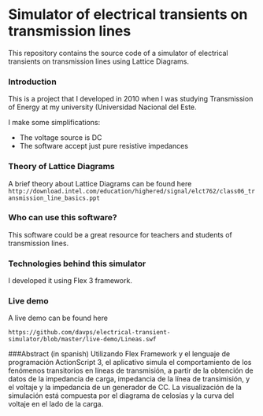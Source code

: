 Simulator of electrical transients on transmission lines 
===============================================================================

This repository contains the source code of a simulator of electrical transients on transmission lines using Lattice Diagrams.

### Introduction
This is a project that I developed in 2010 when I was studying Transmission of Energy at my university (Universidad Nacional del Este. 

I make some simplifications:

* The voltage source is DC
* The software accept just pure resistive impedances

### Theory of Lattice Diagrams

A brief theory about Lattice Diagrams can be found here `http://download.intel.com/education/highered/signal/elct762/class06_transmission_line_basics.ppt`


### Who can use this software?

This software could be a great resource for teachers and students of transmission lines.

### Technologies behind this simulator

I developed it using Flex 3 framework. 

### Live demo

A live demo can be found here

`https://github.com/davps/electrical-transient-simulator/blob/master/live-demo/Lineas.swf`

###Abstract (in spanish)
Utilizando Flex Framework y el lenguaje de programación ActionScript 3, el aplicativo simula el comportamiento de los fenómenos transitorios en líneas de transmisión, a partir de la obtención de datos de la impedancia de carga, impedancia de la línea de transimisión, y el voltaje y la impedancia de un generador de CC. La visualización de la simulación está compuesta por el diagrama de celosías y la curva del voltaje en el lado de la carga.